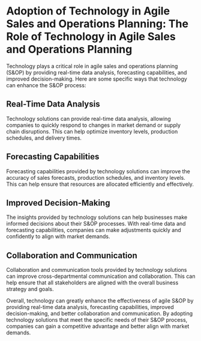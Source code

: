 Adoption of Technology in Agile Sales and Operations Planning: The Role of Technology in Agile Sales and Operations Planning
============================================================================================================================

Technology plays a critical role in agile sales and operations planning (S\&OP) by providing real-time data analysis, forecasting capabilities, and improved decision-making. Here are some specific ways that technology can enhance the S\&OP process:

Real-Time Data Analysis
-----------------------

Technology solutions can provide real-time data analysis, allowing companies to quickly respond to changes in market demand or supply chain disruptions. This can help optimize inventory levels, production schedules, and delivery times.

Forecasting Capabilities
------------------------

Forecasting capabilities provided by technology solutions can improve the accuracy of sales forecasts, production schedules, and inventory levels. This can help ensure that resources are allocated efficiently and effectively.

Improved Decision-Making
------------------------

The insights provided by technology solutions can help businesses make informed decisions about their S\&OP processes. With real-time data and forecasting capabilities, companies can make adjustments quickly and confidently to align with market demands.

Collaboration and Communication
-------------------------------

Collaboration and communication tools provided by technology solutions can improve cross-departmental communication and collaboration. This can help ensure that all stakeholders are aligned with the overall business strategy and goals.

Overall, technology can greatly enhance the effectiveness of agile S\&OP by providing real-time data analysis, forecasting capabilities, improved decision-making, and better collaboration and communication. By adopting technology solutions that meet the specific needs of their S\&OP process, companies can gain a competitive advantage and better align with market demands.
